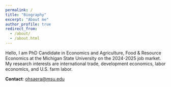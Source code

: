 ```yaml
---
permalink: /
title: "Biography"
excerpt: "About me"
author_profile: true
redirect_from: 
  - /about/
  - /about.html
---
```


Hello, I am PhD Candidate in Economics and Agriculture, Food & Resource Economics at the Michigan State University on the 2024-2025 job market.
My research interests are international trade, development economics, labor economics, and U.S. farm labor. 

**Contact**: ohsaera@msu.edu





